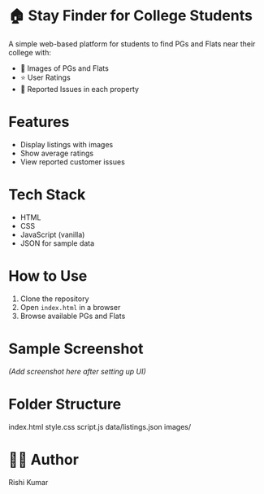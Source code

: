 # 🏠 Stay Finder for College Students

A simple web-based platform for students to find PGs and Flats near their college with:
- 📸 Images of PGs and Flats
- ⭐ User Ratings
- 🚨 Reported Issues in each property

# Features
- Display listings with images
- Show average ratings
- View reported customer issues

# Tech Stack
- HTML
- CSS
- JavaScript (vanilla)
- JSON for sample data

# How to Use
1. Clone the repository
2. Open `index.html` in a browser
3. Browse available PGs and Flats

# Sample Screenshot
*(Add screenshot here after setting up UI)*

#  Folder Structure
index.html
style.css
script.js
data/listings.json
images/


#  👨‍💻 Author
Rishi Kumar
